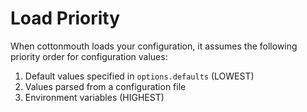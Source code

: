 # Load Priority

When cottonmouth loads your configuration, it assumes the following priority order for configuration values:

1. Default values specified in `options.defaults` (LOWEST)
2. Values parsed from a configuration file
3. Environment variables (HIGHEST)

